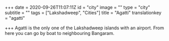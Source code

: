+++
date = 2020-09-26T11:07:11Z
id = "city"
image = ""
type = "city"
subtitle = ""
tags = ["Lakshadweep", "Cities"]
title = "Agatti"
translationkey = "agatti"

+++
Agatti is the only one of the Lakshadweep islands with an airport. From here you can go by boat to neighbouring Bangaram.